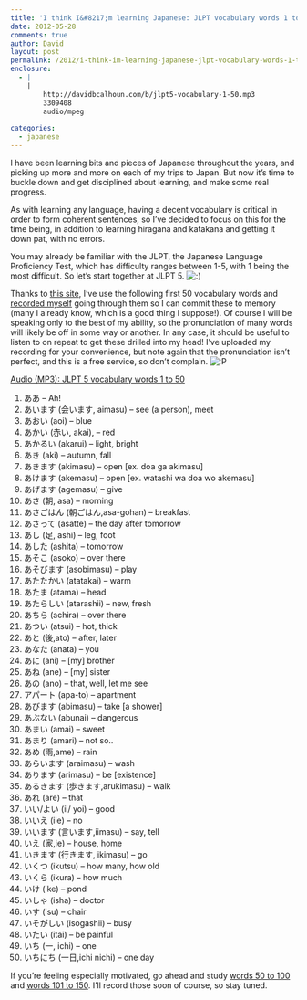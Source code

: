 ```yaml
---
title: 'I think I&#8217;m learning Japanese: JLPT vocabulary words 1 to 50 (audio)'
date: 2012-05-28
comments: true
author: David
layout: post
permalink: /2012/i-think-im-learning-japanese-jlpt-vocabulary-words-1-to-50-audio
enclosure:
  - |
    |
        http://davidbcalhoun.com/b/jlpt5-vocabulary-1-50.mp3
        3309408
        audio/mpeg
        
categories:
  - japanese
---
```

I have been learning bits and pieces of Japanese throughout the years, and picking up more and more on each of my trips to Japan. But now it&#8217;s time to buckle down and get disciplined about learning, and make some real progress.

As with learning any language, having a decent vocabulary is critical in order to form coherent sentences, so I&#8217;ve decided to focus on this for the time being, in addition to learning hiragana and katakana and getting it down pat, with no errors.

You may already be familiar with the JLPT, the Japanese Language Proficiency Test, which has difficulty ranges between 1-5, with 1 being the most difficult. So let&#8217;s start together at JLPT 5. <img src='http://davidbcalhoun.com/wp-includes/images/smilies/icon_smile.gif' alt=':)' class='wp-smiley' /> 

Thanks to [this site][1], I&#8217;ve use the following first 50 vocabulary words and [recorded myself][2] going through them so I can commit these to memory (many I already know, which is a good thing I suppose!). Of course I will be speaking only to the best of my ability, so the pronunciation of many words will likely be off in some way or another. In any case, it should be useful to listen to on repeat to get these drilled into my head! I&#8217;ve uploaded my recording for your convenience, but note again that the pronunciation isn&#8217;t perfect, and this is a free service, so don&#8217;t complain. <img src='http://davidbcalhoun.com/wp-includes/images/smilies/icon_razz.gif' alt=':P' class='wp-smiley' /> 

[Audio (MP3): JLPT 5 vocabulary words 1 to 50][2]

1. ああ &#8211; Ah!  
2. あいます (会います, aimasu) &#8211; see (a person), meet  
3. あおい (aoi) &#8211; blue  
4. あかい (赤い, akai), &#8211; red  
5. あかるい (akarui) &#8211; light, bright  
6. あき (aki) &#8211; autumn, fall  
7. あきます (akimasu) &#8211; open [ex. doa ga akimasu]  
8. あけます (akemasu) &#8211; open [ex. watashi wa doa wo akemasu]  
9. あげます (agemasu) &#8211; give  
10. あさ (朝, asa) &#8211; morning  
11. あさごはん (朝ごはん,asa-gohan) &#8211; breakfast  
12. あさって (asatte) &#8211; the day after tomorrow  
13. あし (足, ashi) &#8211; leg, foot  
14. あした (ashita) &#8211; tomorrow  
15. あそこ (asoko) &#8211; over there  
16. あそびます (asobimasu) &#8211; play  
17. あたたかい (atatakai) &#8211; warm  
18. あたま (atama) &#8211; head  
19. あたらしい (atarashii) &#8211; new, fresh  
20. あちら (achira) &#8211; over there  
21. あつい (atsui) &#8211; hot, thick  
22. あと (後,ato) &#8211; after, later  
23. あなた (anata) &#8211; you  
24. あに (ani) &#8211; [my] brother  
25. あね (ane) &#8211; [my] sister  
26. あの (ano) &#8211; that, well, let me see  
27. アパート (apa-to) &#8211; apartment  
28. あびます (abimasu) &#8211; take [a shower]  
29. あぶない (abunai) &#8211; dangerous  
30. あまい (amai) &#8211; sweet  
31. あまり (amari) &#8211; not so..  
32. あめ (雨,ame) &#8211; rain  
33. あらいます (araimasu) &#8211; wash  
34. あります (arimasu) &#8211; be [existence]  
35. あるきます (歩きます,arukimasu) &#8211; walk  
36. あれ (are) &#8211; that  
37. いい/よい (ii/ yoi) &#8211; good  
38. いいえ (iie) &#8211; no  
39. いいます (言います,iimasu) &#8211; say, tell  
40. いえ (家,ie) &#8211; house, home  
41. いきます (行きます, ikimasu) &#8211; go  
42. いくつ (ikutsu) &#8211; how many, how old  
43. いくら (ikura) &#8211; how much  
44. いけ (ike) &#8211; pond  
45. いしゃ (isha) &#8211; doctor  
46. いす (isu) &#8211; chair  
47. いそがしい (isogashii) &#8211; busy  
48. いたい (itai) &#8211; be painful  
49. いち (一, ichi) &#8211; one  
50. いちにち (一日,ichi nichi) &#8211; one day

If you&#8217;re feeling especially motivated, go ahead and study [words 50 to 100][3] and [words 101 to 150][4]. I&#8217;ll record those soon of course, so stay tuned.

 [1]: http://www.japanmoji.com/2010/07/vocabulary-list.html
 [2]: http://davidbcalhoun.com/b/jlpt5-vocabulary-1-50.mp3
 [3]: http://www.japanmoji.com/2010/07/vocabulary-list-51-to-100.html
 [4]: http://www.japanmoji.com/2010/11/vocabulary-list-101-to-150.html